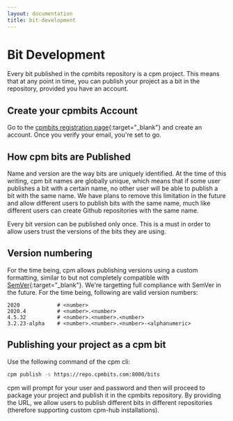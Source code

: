 ```yaml
---
layout: documentation
title: bit-development
---
```


# Bit Development

Every bit published in the cpmbits repository is a cpm project. This means that at any point in time, you can publish your project as a bit in the repository, provided you have an account.

## Create your cpmbits Account

Go to the [cpmbits registration page](https://cpmbits.com/registration_page.html){:target="_blank"} and create an account. Once you verify your email, you're set to go.

## How cpm bits are Published

Name and version are the way bits are uniquely identified. At the time of this writing, cpm bit names are globally unique, which means that if some user publishes a bit with a certain name, no other user will be able to publish a bit with the same name. We have plans to remove this limitation in the future and allow different users to publish bits with the same name, much like different users can create Github repositories with the same name.

Every bit version can be published only once. This is a must in order to allow users trust the versions of the bits they are using.

## Version numbering

For the time being, cpm allows publishing versions using a custom formatting, similar to but not completely compatible with [SemVer](https://semver.org/){:target="_blank"}. We're targetting full compliance with SemVer in the future. For the time being, following are valid version numbers:

```
2020            # <number>
2020.4          # <number>.<number>
4.5.32          # <number>.<number>.<number>
3.2.23-alpha    # <number>.<number>.<number>-<alphanumeric>
```

## Publishing your project as a cpm bit

Use the following command of the cpm cli:

```bash
cpm publish -s https://repo.cpmbits.com:8000/bits
```

cpm will prompt for your user and password and then will proceed to package your project and publish it in the cpmbits repository. By providing the URL, we allow users to publish different bits in different repositories (therefore supporting custom cpm-hub installations).


